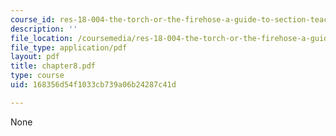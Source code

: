 ```yaml
---
course_id: res-18-004-the-torch-or-the-firehose-a-guide-to-section-teaching-spring-2009
description: ''
file_location: /coursemedia/res-18-004-the-torch-or-the-firehose-a-guide-to-section-teaching-spring-2009/168356d54f1033cb739a06b24287c41d_chapter8.pdf
file_type: application/pdf
layout: pdf
title: chapter8.pdf
type: course
uid: 168356d54f1033cb739a06b24287c41d

---
```

None